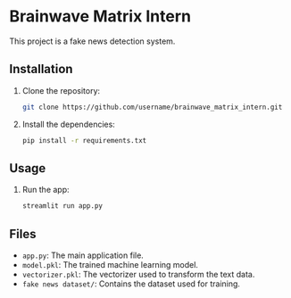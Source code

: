 # Brainwave Matrix Intern

This project is a fake news detection system.

## Installation

1.  Clone the repository:

    ```bash
    git clone https://github.com/username/brainwave_matrix_intern.git
    ```
2.  Install the dependencies:

    ```bash
    pip install -r requirements.txt
    ```

## Usage

1.  Run the app:

    ```bash
    streamlit run app.py
    ```

## Files

*   `app.py`: The main application file.
*   `model.pkl`: The trained machine learning model.
*   `vectorizer.pkl`: The vectorizer used to transform the text data.
*   `fake news dataset/`: Contains the dataset used for training.
